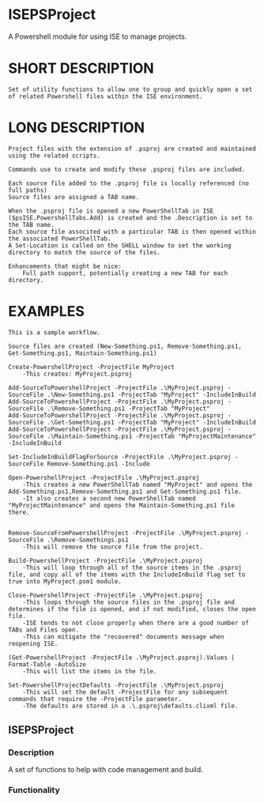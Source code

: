 ﻿# ISEPSProject
A Powershell module for using ISE to manage projects.

# SHORT DESCRIPTION
    Set of utility functions to allow one to group and quickly open a set of related Powershell files within the ISE environment.

# LONG DESCRIPTION
    Project files with the extension of .psproj are created and maintained using the related scripts.

    Commands use to create and modify these .psproj files are included.  

    Each source file added to the .psproj file is locally referenced (no full paths) 
    Source files are assigned a TAB name.

    When the .psproj file is opened a new PowerShellTab in ISE ($psISE.PowershellTabs.Add) is created and the .Description is set to the TAB name.
    Each source file associted with a particular TAB is then opened within the associated PowerShellTab.
    A Set-Location is called on the SHELL window to set the working directory to match the source of the files.

    Enhancements that might be nice:
        Full path support, potentially creating a new TAB for each directory.


# EXAMPLES

    This is a sample workflow.

    Source files are created (New-Something.ps1, Remove-Something.ps1, Get-Something.ps1, Maintain-Something.ps1)

    Create-PowershellProject -ProjectFile MyProject
        -This creates: MyProject.psproj

    Add-SourceToPowershellProject -ProjectFile .\MyProject.psproj -SourceFile .\New-Something.ps1 -ProjectTab "MyProject" -IncludeInBuild
    Add-SourceToPowershellProject -ProjectFile .\MyProject.psproj -SourceFile .\Remove-Something.ps1 -ProjectTab "MyProject" 
    Add-SourceToPowershellProject -ProjectFile .\MyProject.psproj -SourceFile .\Get-Something.ps1 -ProjectTab "MyProject" -IncludeInBuild
    Add-SourceToPowershellProject -ProjectFile .\MyProject.psproj -SourceFile .\Maintain-Something.ps1 -ProjectTab "MyProjectMaintenance" -IncludeInBuild

    Set-IncludeInBuildFlagForSource -ProjectFile .\MyProject.psproj -SourceFile Remove-Something.ps1 -Include

    Open-PowershellProject -ProjectFile .\MyProject.psproj
        -This creates a new PowerShellTab named "MyProject" and opens the Add-Something.ps1,Remove-Something.ps1 and Get-Something.ps1 file.
        -It also creates a second new PowerShellTab named "MyProjectMaintenance" and opens the Maintain-Something.ps1 file there.


    Remove-SourceFromPowershellProject -ProjectFile .\MyProject.psproj -SourceFile .\Remove-Somethings.ps1
        -This will remove the source file from the project.

    Build-PowershellProject -ProjectFile .\MyProject.psproj 
        -This will loop through all of the source items in the .psproj file, and copy all of the items with the IncludeInBuild flag set to true into MyProject.psm1 module.

    Close-PowershellProject -ProjectFile .\MyProject.psproj
        -This loops through the source files in the .psproj file and determines if the file is opened, and if not modified, closes the open file.
        -ISE tends to not close properly when there are a good number of TABs and Files open.
        -This can mitigate the "recovered" documents message when reopening ISE.

    (Get-PowershellProject -ProjectFile .\MyProject.psproj).Values | Format-Table -AutoSize
        -This will list the items in the file.

    Set-PowershellProjectDefaults -ProjectFile .\MyProject.psproj
        -This will set the default -ProjectFile for any subsequent commands that require the -ProjectFile parameter.
        -The defaults are stored in a .\.psproj\defaults.clixml file.


## ISEPSProject

### Description
A set of functions to help with code management and build.

### Functionality